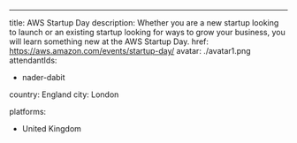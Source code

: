 ---
title: AWS Startup Day
description: Whether you are a new startup looking to launch or an existing startup looking for ways to grow your business, you will learn something new at the AWS Startup Day.
href: https://aws.amazon.com/events/startup-day/
avatar: ./avatar1.png
attendantIds:
  - nader-dabit

country: England
city: London

platforms:
  - United Kingdom